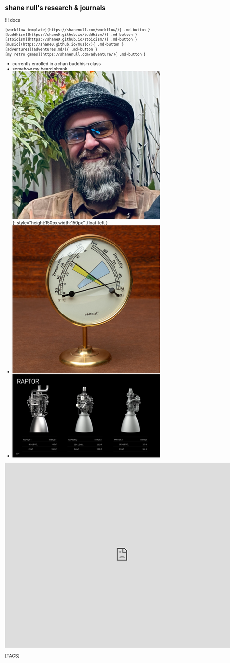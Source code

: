 
## shane null's research & journals

!!! docs

    [workflow template](https://shanenull.com/workflow/){ .md-button } 
    [buddhism](https://shane0.github.io/buddhism/){ .md-button } 
    [stoicism](https://shane0.github.io/stoicism/){ .md-button }
    [music](https://shane0.github.io/music/){ .md-button } 
    [adventures](adventures.md/){ .md-button } 
    [my retro games](https://shanenull.com/adventure/){ .md-button } 

<div class="grid cards" markdown>

- currently enrolled in a chan buddhism class
- somehow my beard shrank ![shane null](images/shane0.png){: style="height:150px;width:150px" .float-left }
- ![comfort meters](images/comfort_meter.jpg)
- ![raptor](images/raptor.png)

</div>

<iframe width="800" height="600" src="https://www.youtube.com/embed/ET8tI10G0lo" title="shanenull.com screencast" frameborder="0" allow="accelerometer; autoplay; clipboard-write; encrypted-media; gyroscope; picture-in-picture; web-share" allowfullscreen></iframe>

[TAGS]
